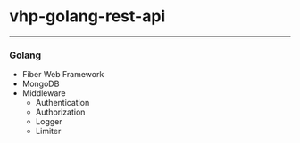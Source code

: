 # vhp-golang-rest-api
---
### Golang
- Fiber Web Framework
- MongoDB
- Middleware
    + Authentication
    + Authorization
    + Logger
    + Limiter
